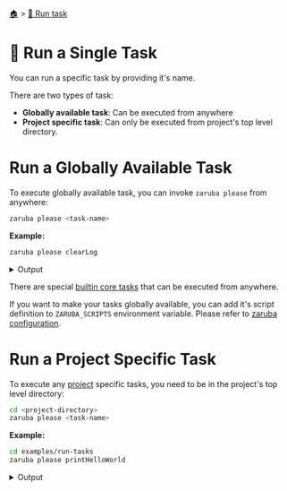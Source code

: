 <!--startTocHeader-->
[🏠](../README.md) > [🏃 Run task](README.md)
# 🍺 Run a Single Task
<!--endTocHeader-->

You can run a specific task by providing it's name.

There are two types of task:

* __Globally available task__: Can be executed from anywhere
* __Project specific task__: Can only be executed from project's top level directory.

# Run a Globally Available Task

To execute globally available task, you can invoke `zaruba please` from anywhere:

```bash
zaruba please <task-name>
```

__Example:__

<!--startCode-->
```bash
zaruba please clearLog
```
 
<details>
<summary>Output</summary>
 
```````
Job Starting...
 Elapsed Time: 1.158µs
 Current Time: 21:06:22
  Run  'clearLog' command on /home/gofrendi/zaruba/docs
   clearLog              21:06:22.777 Log removed
  Successfully running  'clearLog' command
  Job Running...
 Elapsed Time: 104.337629ms
 Current Time: 21:06:22
  
  Job Complete!!! 
  Terminating
  Job Ended...
 Elapsed Time: 305.759707ms
 Current Time: 21:06:23
zaruba please clearLog
```````
</details>
<!--endCode-->

 There are special [builtin core tasks](../core-tasks/README.md) that can be executed from anywhere.
 
 If you want to make your tasks globally available, you can add it's script definition to `ZARUBA_SCRIPTS` environment variable. Please refer to [zaruba configuration](../configuration.md).

# Run a Project Specific Task

To execute any [project](./project/README.md) specific tasks, you need to be in the project's top level directory:

```bash
cd <project-directory>
zaruba please <task-name>
```

__Example:__

<!--startCode-->
```bash
cd examples/run-tasks
zaruba please printHelloWorld
```
 
<details>
<summary>Output</summary>
 
```````
Job Starting...
 Elapsed Time: 1.039µs
 Current Time: 21:06:23
  Run  'printHelloWorld' command on /home/gofrendi/zaruba/docs/examples/run-tasks
   printHelloWorld       21:06:23.231 hello world
  Successfully running  'printHelloWorld' command
  Job Running...
 Elapsed Time: 102.361075ms
 Current Time: 21:06:23
  
  Job Complete!!! 
  Terminating
  Job Ended...
 Elapsed Time: 213.128795ms
 Current Time: 21:06:23
zaruba please printHelloWorld
```````
</details>
<!--endCode-->


<!--startTocSubTopic-->
<!--endTocSubTopic-->